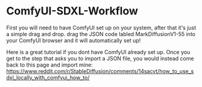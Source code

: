# ComfyUI-SDXL-Workflow

First you will need to have ComfyUI set up on your system, after that it's just a simple drag and drop. drag the JSON code labled MarkDiffusionV1-55 into your ComfyUI browser and it will automatically set up!

Here is a great tutorial if you dont have ComfyUI already set up. Once you get to the step that asks you to import a JSON file, you would instead come back to this page and import mine:
https://www.reddit.com/r/StableDiffusion/comments/14sacvt/how_to_use_sdxl_locally_with_comfyui_how_to/
